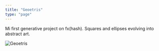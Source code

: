 ```yaml
---
title: "Geoetris"
type: "page"
---
```


Mi first generative project on fx(hash). Squares and ellipses evolving into abstract art.

![Geoetris](/images/projects/geoetris/13194-0133.png)
